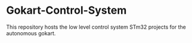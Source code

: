 # Gokart-Control-System

This repository hosts the low level control system STm32 projects for the autonomous gokart.
